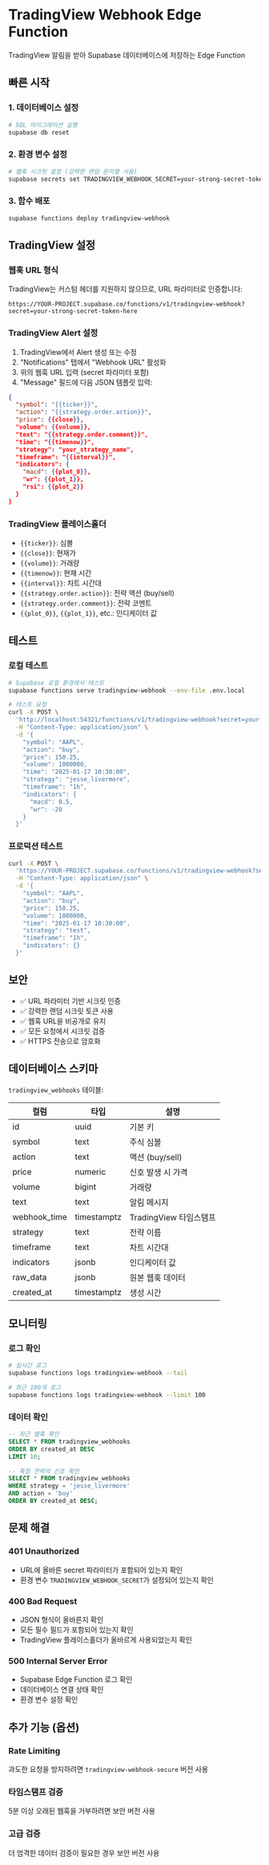 # TradingView Webhook Edge Function

TradingView 알림을 받아 Supabase 데이터베이스에 저장하는 Edge Function

## 빠른 시작

### 1. 데이터베이스 설정

```bash
# SQL 마이그레이션 실행
supabase db reset
```

### 2. 환경 변수 설정

```bash
# 웹훅 시크릿 설정 (강력한 랜덤 문자열 사용)
supabase secrets set TRADINGVIEW_WEBHOOK_SECRET=your-strong-secret-token-here
```

### 3. 함수 배포

```bash
supabase functions deploy tradingview-webhook
```

## TradingView 설정

### 웹훅 URL 형식

TradingView는 커스텀 헤더를 지원하지 않으므로, URL 파라미터로 인증합니다:

```
https://YOUR-PROJECT.supabase.co/functions/v1/tradingview-webhook?secret=your-strong-secret-token-here
```

### TradingView Alert 설정

1. TradingView에서 Alert 생성 또는 수정
2. "Notifications" 탭에서 "Webhook URL" 활성화
3. 위의 웹훅 URL 입력 (secret 파라미터 포함)
4. "Message" 필드에 다음 JSON 템플릿 입력:

```json
{
  "symbol": "{{ticker}}",
  "action": "{{strategy.order.action}}",
  "price": {{close}},
  "volume": {{volume}},
  "text": "{{strategy.order.comment}}",
  "time": "{{timenow}}",
  "strategy": "your_strategy_name",
  "timeframe": "{{interval}}",
  "indicators": {
    "macd": {{plot_0}},
    "wr": {{plot_1}},
    "rsi": {{plot_2}}
  }
}
```

### TradingView 플레이스홀더

- `{{ticker}}`: 심볼
- `{{close}}`: 현재가
- `{{volume}}`: 거래량
- `{{timenow}}`: 현재 시간
- `{{interval}}`: 차트 시간대
- `{{strategy.order.action}}`: 전략 액션 (buy/sell)
- `{{strategy.order.comment}}`: 전략 코멘트
- `{{plot_0}}`, `{{plot_1}}`, etc.: 인디케이터 값

## 테스트

### 로컬 테스트

```bash
# Supabase 로컬 환경에서 테스트
supabase functions serve tradingview-webhook --env-file .env.local

# 테스트 요청
curl -X POST \
  'http://localhost:54321/functions/v1/tradingview-webhook?secret=your-secret-token' \
  -H "Content-Type: application/json" \
  -d '{
    "symbol": "AAPL",
    "action": "buy",
    "price": 150.25,
    "volume": 1000000,
    "time": "2025-01-17 10:30:00",
    "strategy": "jesse_livermore",
    "timeframe": "1h",
    "indicators": {
      "macd": 0.5,
      "wr": -20
    }
  }'
```

### 프로덕션 테스트

```bash
curl -X POST \
  'https://YOUR-PROJECT.supabase.co/functions/v1/tradingview-webhook?secret=your-secret-token' \
  -H "Content-Type: application/json" \
  -d '{
    "symbol": "AAPL",
    "action": "buy",
    "price": 150.25,
    "volume": 1000000,
    "time": "2025-01-17 10:30:00",
    "strategy": "test",
    "timeframe": "1h",
    "indicators": {}
  }'
```

## 보안

- ✅ URL 파라미터 기반 시크릿 인증
- ✅ 강력한 랜덤 시크릿 토큰 사용
- ✅ 웹훅 URL을 비공개로 유지
- ✅ 모든 요청에서 시크릿 검증
- ✅ HTTPS 전송으로 암호화

## 데이터베이스 스키마

`tradingview_webhooks` 테이블:

| 컬럼 | 타입 | 설명 |
|------|------|------|
| id | uuid | 기본 키 |
| symbol | text | 주식 심볼 |
| action | text | 액션 (buy/sell) |
| price | numeric | 신호 발생 시 가격 |
| volume | bigint | 거래량 |
| text | text | 알림 메시지 |
| webhook_time | timestamptz | TradingView 타임스탬프 |
| strategy | text | 전략 이름 |
| timeframe | text | 차트 시간대 |
| indicators | jsonb | 인디케이터 값 |
| raw_data | jsonb | 원본 웹훅 데이터 |
| created_at | timestamptz | 생성 시간 |

## 모니터링

### 로그 확인

```bash
# 실시간 로그
supabase functions logs tradingview-webhook --tail

# 최근 100개 로그
supabase functions logs tradingview-webhook --limit 100
```

### 데이터 확인

```sql
-- 최근 웹훅 확인
SELECT * FROM tradingview_webhooks 
ORDER BY created_at DESC 
LIMIT 10;

-- 특정 전략의 신호 확인
SELECT * FROM tradingview_webhooks 
WHERE strategy = 'jesse_livermore' 
AND action = 'buy'
ORDER BY created_at DESC;
```

## 문제 해결

### 401 Unauthorized
- URL에 올바른 secret 파라미터가 포함되어 있는지 확인
- 환경 변수 `TRADINGVIEW_WEBHOOK_SECRET`가 설정되어 있는지 확인

### 400 Bad Request
- JSON 형식이 올바른지 확인
- 모든 필수 필드가 포함되어 있는지 확인
- TradingView 플레이스홀더가 올바르게 사용되었는지 확인

### 500 Internal Server Error
- Supabase Edge Function 로그 확인
- 데이터베이스 연결 상태 확인
- 환경 변수 설정 확인

## 추가 기능 (옵션)

### Rate Limiting
과도한 요청을 방지하려면 `tradingview-webhook-secure` 버전 사용

### 타임스탬프 검증
5분 이상 오래된 웹훅을 거부하려면 보안 버전 사용

### 고급 검증
더 엄격한 데이터 검증이 필요한 경우 보안 버전 사용